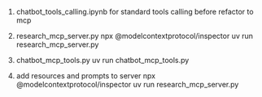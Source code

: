 
1. chatbot_tools_calling.ipynb for standard tools calling before refactor to mcp
2. research_mcp_server.py
    npx @modelcontextprotocol/inspector uv run research_mcp_server.py

3. chatbot_mcp_tools.py
    uv run chatbot_mcp_tools.py

4. add resources and prompts to server
    npx @modelcontextprotocol/inspector uv run research_mcp_server.py

